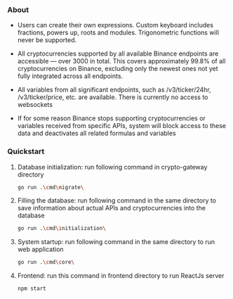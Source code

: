 


### About

- Users can create their own expressions. Custom keyboard includes fractions,
powers up, roots and modules. Trigonometric functions will never be supported.

- All cryptocurrencies supported by all available Binance endpoints are accessible — over 3000 in total.
This covers approximately 99.8% of all cryptocurrencies on Binance, excluding only the newest ones not yet fully integrated across all endpoints.

- All variables from all significant endpoints, such as /v3/ticker/24hr, /v3/ticker/price, etc. are available. There is currently no access to websockets

- If for some reason Binance stops supporting cryptocurrencies or variables received from specific APIs,
system will block access to these data and deactivates all related formulas and variables


### Quickstart

1) Database initialization: run following command in crypto-gateway directory
    ```bash 
    go run .\cmd\migrate\
   ```

2) Filling the database: run following command in the same directory to save information about actual APIs and cryptocurrencies into the database
    ```bash 
   go run .\cmd\initialization\
   ```

3) System startup: run following command in the same directory to run web application
    ```bash 
   go run .\cmd\core\
   ```

4) Frontend: run this command in frontend directory to run ReactJs server 
    ```bash 
    npm start
   ```

